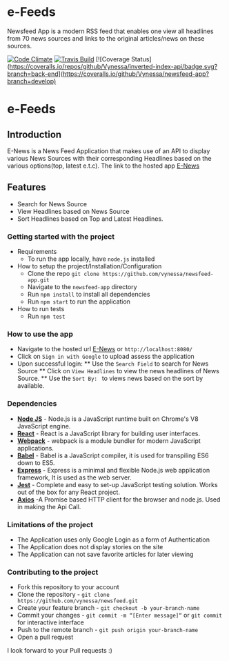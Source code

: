 # e-Feeds
Newsfeed App is a modern RSS feed that enables one view all headlines from 70 news sources and links to the original articles/news on these sources.

[![Code Climate](https://codeclimate.com/github/Vynessa/newsfeed-app/badges/gpa.svg)](https://codeclimate.com/github/Vynessa/newsfeed-app)
[![Travis Build](https://travis-ci.org/Vynessa/newsfeed-app.svg?branch=develop)](https://travis-ci.org/Vynessa/newsfeed-app)
[![Coverage Status](https://coveralls.io/repos/github/Vynessa/inverted-index-api/badge.svg?branch=back-end](https://coveralls.io/github/Vynessa/newsfeed-app?branch=develop)

# e-Feeds
## Introduction
E-News is a News Feed Application that makes use of an API to display various News Sources with their corresponding Headlines based on the various options(top, latest e.t.c). The link to the hosted app [E-News](https://e-feedly.herokuapp.com)

## Features
- Search for News Source
- View Headlines based on News Source
- Sort Headlines based on Top and Latest Headlines.


### Getting started with the project
  - Requirements
    * To run the app locally, have `node.js` installed
  - How to setup the project/Installation/Configuration
    * Clone the repo `git clone https://github.com/vynessa/newsfeed-app.git`
    * Navigate to the `newsfeed-app` directory
    * Run `npm install` to install all dependencies
    * Run `npm start` to run the application
  - How to run tests
    * Run `npm test` 

### How to use the app
* Navigate to the hosted url [E-News](https://e-feedly.herokuapp.com) or `http://localhost:8080/`
* Click on `Sign in with Google` to upload assess the application
* Upon successful login:
  ** Use the `Search Field` to search for News Source
  ** Click on `View Headlines` to view the news headlines of News Source.
  ** Use the `Sort By: ` to views news based on the sort by available.

### Dependencies
*  **[Node JS](https://nodejs.org/en/)** - Node.js is a JavaScript runtime built on Chrome's V8 JavaScript engine. 
* **[React](https://facebook.github.io/react/)** - React is a JavaScript library for building user interfaces.
* **[Webpack](https://webpack.github.io/)** - webpack is a module bundler for modern JavaScript applications.
* **[Babel](https://babeljs.io/)** - Babel is a JavaScript compiler, it is used for transpiling ES6 down to ES5.
* **[Express](https://expressjs.com/)** - Express is a minimal and flexible Node.js web application framework, It is used as the web server.
* **[Jest](https://facebook.github.io/jest/)** - Complete and easy to set-up JavaScript testing solution. Works out of the box for any React project.
* **[Axios](https://github.com/mzabriskie/axios)** -A Promise based HTTP client for the browser and node.js. Used in making the Api Call.

### Limitations of the project
* The Application uses only Google Login as a form of Authentication
* The Application does not display stories on the site
* The Application can not save favorite articles for later viewing

### Contributing to the project
* Fork this repository to your account
* Clone the repository -  `git clone https://github.com/vynessa/newsfeed.git`
* Create your feature branch - `git checkout -b your-branch-name`
* Commit your changes - `git commit -m “[Enter message]“` or `git commit` for interactive interface
* Push to the remote branch - `git push origin your-branch-name`
* Open a pull request 

I look forward to your Pull requests :)



